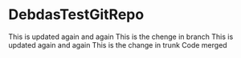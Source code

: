 # DebdasTestGitRepo
This is updated again and again
This is the chenge in branch
This is updated again and again This is the change in trunk
Code merged
